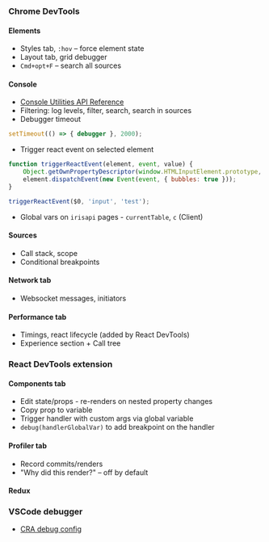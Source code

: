 ### Chrome DevTools

#### Elements
- Styles tab, `:hov` – force element state
- Layout tab, grid debugger
-  `Cmd+opt+F` – search all sources

#### Console
- [Console Utilities API Reference](https://developers.google.com/web/tools/chrome-devtools/console/utilities)
- Filtering: log levels, filter, search, search in sources
- Debugger timeout
```javascript
setTimeout(() => { debugger }, 2000);
```

- Trigger react event on selected element
```javascript
function triggerReactEvent(element, event, value) {
	Object.getOwnPropertyDescriptor(window.HTMLInputElement.prototype, "value").set.call(element, value);
	element.dispatchEvent(new Event(event, { bubbles: true }));
}

triggerReactEvent($0, 'input', 'test');
```
- Global vars on `irisapi` pages - `currentTable`, `c` (Client)

#### Sources
- Call stack, scope
- Conditional breakpoints

#### Network tab
- Websocket messages, initiators

#### Performance tab
- Timings, react lifecycle (added by React DevTools)
- Experience section + Call tree

### React DevTools extension
#### Components tab
- Edit state/props - re-renders on nested property changes
- Copy prop to variable
- Trigger handler with custom args via global variable
- `debug(handlerGlobalVar)` to add breakpoint on the handler

#### Profiler tab
- Record commits/renders
- "Why did this render?" – off by default

#### Redux


### VSCode debugger
- [CRA debug config](./launch.json)
